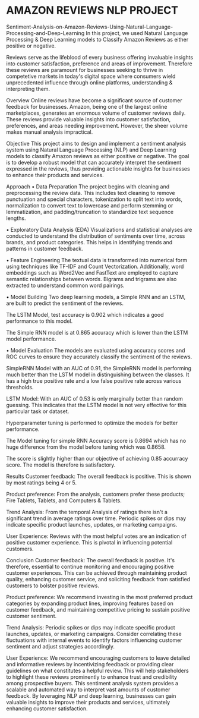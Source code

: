 # AMAZON REVIEWS NLP PROJECT

Sentiment-Analysis-on-Amazon-Reviews-Using-Natural-Language-Processing-and-Deep-Learning
In this project, we used Natural Language Processing & Deep Learning models to Classify Amazon Reviews as either positive or negative.

Reviews serve as the lifeblood of every business offering invaluable insights into customer satisfaction, preference and areas of improvement. Therefore these reviews are paramount for businesses seeking to thrive in competetive markets in today's digital space where consumers wield unprecedented influence through online platforms, understanding & interpreting them.

Overview
Online reviews have become a significant source of customer feedback for businesses. Amazon, being one of the largest online marketplaces, generates an enormous volume of customer reviews daily. These reviews provide valuable insights into customer satisfaction, preferences, and areas needing improvement. However, the sheer volume makes manual analysis impractical.

Objective
This project aims to design and implement a sentiment analysis system using Natural Language Processing (NLP) and Deep Learning models to classify Amazon reviews as either positive or negative. The goal is to develop a robust model that can accurately interpret the sentiment expressed in the reviews, thus providing actionable insights for businesses to enhance their products and services.

Approach
• Data Preparation
The project begins with cleaning and preprocessing the review data. This includes text cleaning to remove punctuation and special characters, tokenization to split text into words, normalization to convert text to lowercase and perform stemming or lemmatization, and padding/truncation to standardize text sequence lengths.

• Exploratory Data Analysis (EDA)
Visualizations and statistical analyses are conducted to understand the distribution of sentiments over time, across brands, and product categories. This helps in identifying trends and patterns in customer feedback.

• Feature Engineering
The textual data is transformed into numerical form using techniques like TF-IDF and Count Vectorization. Additionally, word embeddings such as Word2Vec and FastText are employed to capture semantic relationships between words. Bigrams and trigrams are also extracted to understand common word pairings.

• Model Building
Two deep learning models, a Simple RNN and an LSTM, are built to predict the sentiment of the reviews.

The LSTM Model, test accuracy is 0.902 which indicates a good performance to this model.

The Simple RNN model is at 0.865 accuracy which is lower than the LSTM model performance.

• Model Evaluation
The models are evaluated using accuracy scores and ROC curves to ensure they accurately classify the sentiment of the reviews.

SimpleRNN Model with an AUC of 0.91, the SimpleRNN model is performing much better than the LSTM model in distinguishing between the classes. It has a high true positive rate and a low false positive rate across various thresholds.

LSTM Model: With an AUC of 0.53 is only marginally better than random guessing. This indicates that the LSTM model is not very effective for this particular task or dataset.

Hyperparameter tuning is performed to optimize the models for better performance.

The Model tuning for simple RNN Accuracy score is 0.8694 which has no huge difference from the model before tuning which was 0.8658.

The score is slightly higher than our objective of achieving 0.85 accurracy score. The model is therefore is satisfactory.

Results
Customer feedback: The overall feedback is positive. This is shown by most ratings being 4 or 5.

Product preference: From the analysis, customers prefer these products; Fire Tablets, Tablets, and Computers & Tablets.

Trend Analysis: From the temporal Analysis of ratings there isn't a significant trend in average ratings over time. Periodic spikes or dips may indicate specific product launches, updates, or marketing campaigns.

User Experience: Reviews with the most helpful votes are an indication of positive customer experience. This is pivotal in influencing potential customers.

Conclusion
Customer feedback: The overall feedback is positive. It's therefore, essential to continue monitoring and encouraging positive customer experiences. This can be achieved through maintaining product quality, enhancing customer service, and soliciting feedback from satisfied customers to bolster positive reviews.

Product preference: We recommend investing in the most preferred product categories by expanding product lines, improving features based on customer feedback, and maintaining competitive pricing to sustain positive customer sentiment.

Trend Analysis: Periodic spikes or dips may indicate specific product launches, updates, or marketing campaigns. Consider correlating these fluctuations with internal events to identify factors influencing customer sentiment and adjust strategies accordingly.

User Experience: We recommend encouraging customers to leave detailed and informative reviews by incentivizing feedback or providing clear guidelines on what constitutes a helpful review. This will help stakeholders to highlight these reviews prominently to enhance trust and credibility among prospective buyers. This sentiment analysis system provides a scalable and automated way to interpret vast amounts of customer feedback. By leveraging NLP and deep learning, businesses can gain valuable insights to improve their products and services, ultimately enhancing customer satisfaction.
